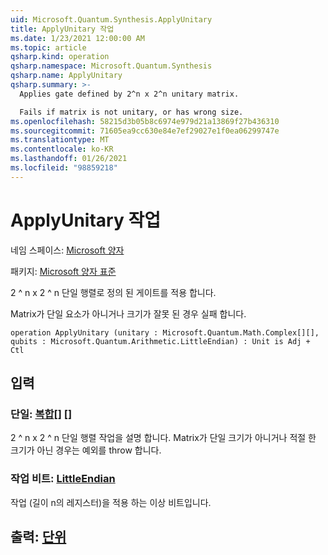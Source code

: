 ```yaml
---
uid: Microsoft.Quantum.Synthesis.ApplyUnitary
title: ApplyUnitary 작업
ms.date: 1/23/2021 12:00:00 AM
ms.topic: article
qsharp.kind: operation
qsharp.namespace: Microsoft.Quantum.Synthesis
qsharp.name: ApplyUnitary
qsharp.summary: >-
  Applies gate defined by 2^n x 2^n unitary matrix.

  Fails if matrix is not unitary, or has wrong size.
ms.openlocfilehash: 58215d3b05b8c6974e979d21a13869f27b436310
ms.sourcegitcommit: 71605ea9cc630e84e7ef29027e1f0ea06299747e
ms.translationtype: MT
ms.contentlocale: ko-KR
ms.lasthandoff: 01/26/2021
ms.locfileid: "98859218"
---
```

# <a name="applyunitary-operation"></a>ApplyUnitary 작업

네임 스페이스: [Microsoft 양자](xref:Microsoft.Quantum.Synthesis)

패키지: [Microsoft 양자 표준](https://nuget.org/packages/Microsoft.Quantum.Standard)


2 ^ n x 2 ^ n 단일 행렬로 정의 된 게이트를 적용 합니다.

Matrix가 단일 요소가 아니거나 크기가 잘못 된 경우 실패 합니다.

```qsharp
operation ApplyUnitary (unitary : Microsoft.Quantum.Math.Complex[][], qubits : Microsoft.Quantum.Arithmetic.LittleEndian) : Unit is Adj + Ctl
```


## <a name="input"></a>입력

### <a name="unitary--complex"></a>단일: [복합](xref:Microsoft.Quantum.Math.Complex)[] []

2 ^ n x 2 ^ n 단일 행렬 작업을 설명 합니다.
Matrix가 단일 크기가 아니거나 적절 한 크기가 아닌 경우는 예외를 throw 합니다.


### <a name="qubits--littleendian"></a>작업 비트: [LittleEndian](xref:Microsoft.Quantum.Arithmetic.LittleEndian)

작업 (길이 n의 레지스터)을 적용 하는 이상 비트입니다.



## <a name="output--unit"></a>출력: [단위](xref:microsoft.quantum.lang-ref.unit)

